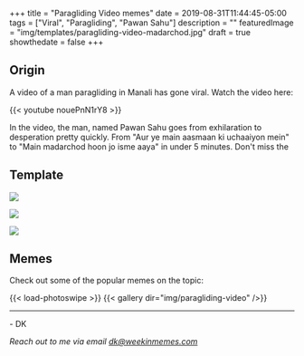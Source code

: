 +++
title = "Paragliding Video memes"
date = 2019-08-31T11:44:45-05:00
tags = ["Viral", "Paragliding", "Pawan Sahu"]
description = ""
featuredImage = "img/templates/paragliding-video-madarchod.jpg"
draft = true
showthedate = false
+++


## Origin

A video of a man paragliding in Manali has gone viral. Watch the video here:
<!--more-->

{{< youtube nouePnN1rY8 >}}

In the video, the man, named Pawan Sahu goes from exhilaration to desperation pretty quickly. From "Aur ye main aasmaan ki uchaaiyon mein" to "Main madarchod hoon jo isme aaya" in under 5 minutes. Don't miss the 

## Template

![](img/templates/paragliding-video-pair.jpg)

![](img/templates/paragliding-video-madarchod.jpg)

![](img/templates/paragliding-video-500.jpg)

## Memes

Check out some of the popular memes on the topic:

{{< load-photoswipe >}}
{{< gallery dir="img/paragliding-video" />}}


---
\- DK

*Reach out to me via email dk@weekinmemes.com*